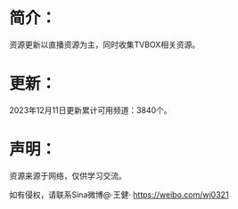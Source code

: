 # 简介：
资源更新以直播资源为主，同时收集TVBOX相关资源。

# 更新：
2023年12月11日更新累计可用频道：3840个。

# 声明：
资源来源于网络，仅供学习交流。

如有侵权，请联系Sina微博@·王健·
https://weibo.com/wj0321

